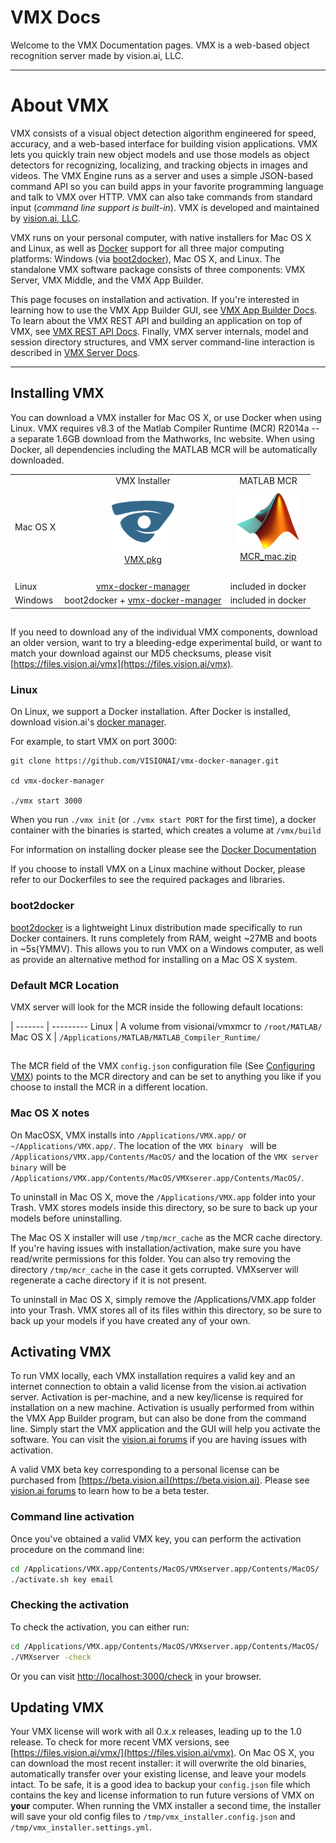 # VMX Docs

Welcome to the VMX Documentation pages.  VMX is a web-based object
recognition server made by vision.ai, LLC.

---

# About VMX

VMX consists of a visual object detection algorithm engineered for
speed, accuracy, and a web-based interface for building vision
applications.  VMX lets you quickly train new object models and use
those models as object detectors for recognizing, localizing, and
tracking objects in images and videos. The VMX Engine runs as a server
and uses a simple JSON-based command API so you can build apps in your
favorite programming language and talk to VMX over HTTP.  VMX can also
take commands from standard input (*command line support is
built-in*).  VMX is developed and maintained by
[vision.ai, LLC](http://vision.ai).

VMX runs on your personal computer, with native installers for Mac OS
X and Linux, as well as [Docker](http://www.docker.com) support for
all three major computing platforms: Windows (via
[boot2docker](http://boot2docker.io/)), Mac OS X, and Linux.  The
standalone VMX software package consists of three components: VMX
Server, VMX Middle, and the VMX App Builder.

This page focuses on installation and activation. If you're interested
in learning how to use the VMX App Builder GUI, see
[VMX App Builder Docs](VMXAppBuilder.md). To learn about the VMX REST
API and building an application on top of VMX, see
[VMX REST API Docs](VMXmiddle.md). Finally, VMX server internals,
model and session directory structures, and VMX server command-line
interaction is described in [VMX Server Docs](VMXserver.md).

---

## Installing VMX

You can download a VMX installer for Mac OS X, or use Docker
when using Linux. VMX requires v8.3 of the Matlab Compiler Runtime
(MCR) R2014a -- a separate 1.6GB download from the Mathworks, Inc
website.  When using Docker, all dependencies including the MATLAB MCR
will be automatically downloaded.

| | | |
|---|:----------:|:----------:|
|  | VMX Installer | MATLAB MCR|
|Mac OS X | <a href="https://files.vision.ai/releases/VMX.pkg"><img src="img/v_square.png" alt="VMX.pkg" style="width: 100px;"/></a><br/><a href="https://files.vision.ai/releases/VMX.pkg">VMX.pkg</a> | <a href="http://www.mathworks.com/supportfiles/downloads/R2014a/deployment_files/R2014a/installers/maci64/MCR_R2014a_maci64_installer.zip"><img src="img/matlab.png" alt="MCR" style="width:100px;"/></a> <br/><a href="http://www.mathworks.com/supportfiles/downloads/R2014a/deployment_files/R2014a/installers/maci64/MCR_R2014a_maci64_installer.zip">MCR_mac.zip</a>|
| | | |
| | | |
| | | |
| | | |
|Linux | <a href="https://github.com/VISIONAI/vmx-docker-manager">vmx-docker-manager</a> | included in docker |
|Windows| boot2docker + <a href="https://github.com/VISIONAI/vmx-docker-manager">vmx-docker-manager</a> | included in docker |

##

If you need to download any of the individual VMX components, download
an older version, want to try a bleeding-edge experimental build, or
want to match your download against our MD5 checksums, please visit
[https://files.vision.ai/vmx](https://files.vision.ai/vmx).

### Linux

On Linux, we support a Docker installation.  After Docker is
installed, download vision.ai's <a
href="https://github.com/VISIONAI/vmx-docker-manager">docker
manager</a>.

For example, to start VMX on port 3000:

```
git clone https://github.com/VISIONAI/vmx-docker-manager.git

cd vmx-docker-manager

./vmx start 3000
```

When you run `./vmx init` (or `./vmx start PORT` for the first time),
a docker container with the binaries is started, which creates a
volume at `/vmx/build`

For information on installing docker please see the
[Docker Documentation](https://docs.docker.com/installation/#installation)

If you choose to install VMX on a Linux machine without Docker, please
refer to our Dockerfiles to see the required packages and libraries.

### boot2docker

[boot2docker](http://boot2docker.io/) is a lightweight Linux
distribution made specifically to run Docker containers.  It runs
completely from RAM, weight ~27MB and boots in ~5s(YMMV).  This allows
you to run VMX on a Windows computer, as well as provide an
alternative method for installing on a Mac OS X system.

### Default MCR Location

VMX server will look for the MCR inside the following default
locations:

  | 
------- | ---------
Linux    | A volume from visionai/vmxmcr to `/root/MATLAB/`
Mac OS X | `/Applications/MATLAB/MATLAB_Compiler_Runtime/`

##

The MCR field of the VMX `config.json` configuration file (See
[Configuring VMX](VMXserver.md)) points to the MCR directory and can
be set to anything you like if you choose to install the MCR in a
different location.

### Mac OS X notes

On MacOSX, VMX installs into `/Applications/VMX.app/` or
`~/Applications/VMX.app/`. The location of the `VMX binary ` will be
`/Applications/VMX.app/Contents/MacOS/` and the location of the `VMX
server binary` will be
`/Applications/VMX.app/Contents/MacOS/VMXserer.app/Contents/MacOS/`.

To uninstall in Mac OS X, move the `/Applications/VMX.app` folder into
your Trash.  VMX stores models inside this directory, so be sure to
back up your models before uninstalling.

The Mac OS X installer will use `/tmp/mcr_cache` as the MCR cache
directory.  If you're having issues with installation/activation, make
sure you have read/write permissions for this folder.  You can also
try removing the directory `/tmp/mcr_cache` in the case it gets corrupted.
VMXserver will regenerate a cache directory if it is not present.

To uninstall in Mac OS X, simply remove the /Applications/VMX.app
folder into your Trash.  VMX stores all of its files within this
directory, so be sure to back up your models if you have created any
of your own.

## Activating VMX

To run VMX locally, each VMX installation requires a valid key and an
internet connection to obtain a valid license from the vision.ai
activation server.  Activation is per-machine, and a new key/license
is required for installation on a new machine.  Activation is usually
performed from within the VMX App Builder program, but can also be
done from the command line.  Simply start the VMX application and the
GUI will help you activate the software.  You can visit the
[vision.ai forums](https://forums.vision.ai) if you are having issues
with activation.

A valid VMX beta key corresponding to a personal license can be
purchased from [https://beta.vision.ai](https://beta.vision.ai).
Please see [vision.ai forums](https://forums.vision.ai) to learn how
to be a beta tester.

### Command line activation
Once you've obtained a valid VMX key, you can perform the activation
procedure on the command line:

```sh
cd /Applications/VMX.app/Contents/MacOS/VMXserver.app/Contents/MacOS/
./activate.sh key email
```

### Checking the activation

To check the activation, you can either run:

```sh
cd /Applications/VMX.app/Contents/MacOS/VMXserver.app/Contents/MacOS/
./VMXserver -check
```

Or you can visit
[http://localhost:3000/check](http://localhost:3000/check) in your
browser.

## Updating VMX

Your VMX license will work with all 0.x.x releases, leading up to
the 1.0 release. To check for more recent VMX versions, see
[https://files.vision.ai/vmx/](https://files.vision.ai/vmx).  On Mac
OS X, you can download the most recent installer: it will overwrite
the old binaries, automatically transfer over your existing license,
and leave your models intact. To be safe, it is a good idea to backup
your `config.json` file which contains the key and license information
to run future versions of VMX on **your** computer.  When running the
VMX installer a second time, the installer will save your old config
files to `/tmp/vmx_installer.config.json` and
`/tmp/vmx_installer.settings.yml`.


